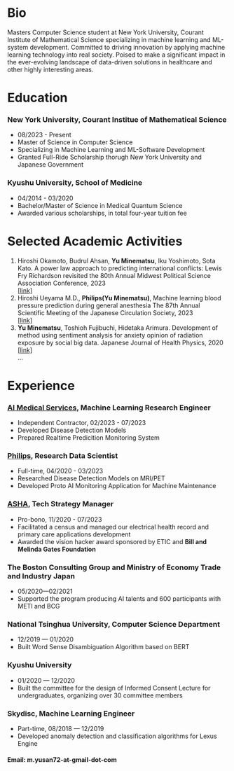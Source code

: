 # Bio
Masters Computer Science student at New York University, Courant Institute of Mathematical Science specializing in machine learning and ML-system development. Committed to driving innovation by applying machine learning technology into real society. Poised to make a significant impact in the ever-evolving landscape of data-driven solutions in healthcare and other highly interesting areas.  

# Education
### New York University, Courant Institue of Mathematical Science
- 08/2023 - Present
- Master of Science in Computer Science
- Specializing in Machine Learning and ML-Software Development
- Granted Full-Ride Scholarship thorugh New York University and Japanese Government  

### Kyushu University, School of Medicine
- 04/2014 - 03/2020
- Bachelor/Master of Science in Medical Quantum Science
- Awarded various scholarships, in total four-year tuition fee

# Selected Academic Activities
1. Hiroshi Okamoto, Budrul Ahsan, **Yu Minematsu**, Iku Yoshimoto, Sota Kato. A power law approach to predicting international conflicts: Lewis Fry Richardson revisited the 80th Annual Midwest Political Science Association Conference, 2023  
 [[link]](https://yusan1234.github.io/Yusan1234_cv/build-files/MPSA_Publication.pdf)
2. Hiroshi Ueyama M.D., **Philips(Yu Minematsu)**,  Machine learning blood pressure prediction during general anesthesia The 87th Annual Scientific Meeting of the Japanese Circulation Society, 2023  
 [[link]](https://yusan1234.github.io/Yusan1234_cv/build-files/vitalprediction.pdf)
3. **Yu Minematsu**, Toshioh Fujibuchi, Hidetaka Arimura. Development of method using sentiment
analysis for anxiety opinion of radiation exposure by social big data. Japanese Journal of Health
Physics, 2020  
[[link]](https://yusan1234.github.io/Yusan1234_cv/build-files/publication1.pdf)  
...

# Experience
### [AI Medical Services](https://en.ai-ms.com/), Machine Learning Research Engineer
- Independent Contractor, 02/2023 - 07/2023
- Developed Disease Detection Models
- Prepared Realtime Predicition Monitoring System

### [Philips](https://www.usa.philips.com/?&locale_code=en_us&_ga=2.79456732.972998810.1691082312-609479888.1691082312), Research Data Scientist
- Full-time, 04/2020 - 03/2023
- Researched Disease Detection Models on MRI/PET
- Developed Proto AI Monitoring Application for Machine Maintenance

### [ASHA](https://www.asha-np.org/en), Tech Strategy Manager
- Pro-bono, 11/2020 - 07/2023
- Facilitated a census and managed our electrical health record and primary care applications development
- Awarded the vision hacker award sponsored by ETIC and **Bill and Melinda Gates Foundation**

### The Boston Consulting Group and Ministry of Economy Trade and Industry Japan
- 05/2020—02/2021
- Supported the program producing AI talents and 600 participants with METI and BCG

### National Tsinghua University, Computer Science Department
- 12/2019 — 01/2020
- Built Word Sense Disambiguation Algorithm based on BERT

### Kyushu University
- 01/2020 — 12/2020
- Built the committee for the design of Informed Consent Lecture for undergraduates, organizing over 30 committee members

### Skydisc, Machine Learning Engineer
- Part-time, 08/2018 — 12/2019
- Developed anomaly detection and classification algorithms for Lexus Engine

#### Email: m.yusan72-at-gmail-dot-com